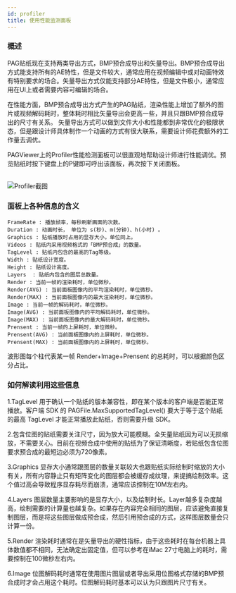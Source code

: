 ```yaml
---
id: profiler
title: 使用性能监测面板
---
```


### 概述

PAG贴纸现在支持两类导出方式，BMP预合成导出和矢量导出。BMP预合成导出方式能支持所有的AE特性，但是文件较大，通常应用在视频编辑中或对动画特效有特别要求的场合。矢量导出方式仅能支持部分AE特性，但是文件极小，通常应用在UI上或者需要内容可编辑的场合。<br/>

在性能方面，BMP预合成导出方式产生的PAG贴纸，渲染性能上增加了额外的图片或视频解码耗时，整体耗时相比矢量导出会更高一些，并且只跟BMP预合成导出的尺寸有关系。 矢量导出方式可以做到文件大小和性能都到非常优化的极限状态，但是跟设计师具体制作一个动画的方式有很大联系，需要设计师花费额外的工作量去调优。<br/>

PAGViewer上的Profiler性能检测面板可以很直观地帮助设计师进行性能调优。预览贴纸时按下键盘上的P键即可呼出该面板，再次按下关闭面板。<br/><br/>

![Profiler截图](/img/docs/profiler.jpg)
<br/>


### 面板上各种信息的含义

	FrameRate : 播放帧率，每秒刷新画面的次数。
	Duration : 动画时长， 单位为 s(秒)、m(分钟)、h(小时) 。
	Graphics : 贴纸播放时占用的显存大小，单位同上。
    Videos : 贴纸内采用视频格式的「BMP预合成」的数量。
	TagLevel : 贴纸内包含的最高的Tag等级。
	Width : 贴纸设计宽度。
	Height : 贴纸设计高度。
	Layers  : 贴纸内包含的图层总数量。
	Render : 当前一帧的渲染耗时，单位微秒。
    Render(AVG) : 当前面板图像内的平均渲染耗时，单位微秒。
    Render(MAX) : 当前面板图像内的最大渲染耗时，单位微秒。
	Image : 当前一帧的解码耗时，单位微秒。
    Image(AVG) : 当前面板图像内的平均解码耗时，单位微秒。
    Image(MAX) : 当前面板图像内的最大解码耗时，单位微秒。
	Prensent : 当前一帧的上屏耗时，单位微秒。
    Prensent(AVG) : 当前面板图像内的上屏耗时，单位微秒。
    Prensent(MAX) : 当前面板图像内的上屏耗时，单位微秒。
    
波形图每个柱代表某一帧 Render+Image+Prensent 的总耗时，可以根据颜色区分占比。

### 如何解读利用这些信息

1.TagLevel 用于确认一个贴纸的版本兼容性，即在某个版本的客户端是否能正常播放。客户端 SDK 的 PAGFile.MaxSupportedTagLevel() 要大于等于这个贴纸的最高 TagLevel 才能正常播放此贴纸，否则需要升级 SDK。<br/>

2.包含位图的贴纸需要关注尺寸，因为放大可能模糊。全矢量贴纸因为可以无损缩放，不需要关心。目前在视频合成中使用的贴纸为了保证清晰度，若贴纸包含位图要求预合成的最短边必须为720像素。<br/>

3.Graphics 显存大小通常跟图层的数量关联较大也跟贴纸实际绘制时缩放的大小有关，所有内容静止只有矩阵变化的图层都会被缓存成纹理，来提搞绘制效率。这个值过高会导致程序显存耗尽而崩溃，通常应该控制在10M左右内。<br/>

4.Layers 图层数量主要影响的是显存大小，以及绘制时长。Layer越多复杂度越高，绘制需要的计算量也越复杂。如果存在内容完全相同的图层，应该避免直接复制图层，而是将这些图层做成预合成，然后引用预合成的方式，这样图层数量会只计算一份。

5.Render 渲染耗时通常在是矢量导出的硬性指标，由于这些耗时在每台机器上具体数值都不相同，无法确定出固定值，但可以参考在iMac 27寸电脑上的耗时，需要控制在100微秒左右内。

6.Image 位图解码耗时通常在使用图片图层或者导出采用位图格式存储的BMP预合成时才会占用这个耗时。位图解码耗时基本可以认为只跟图片尺寸有关。
